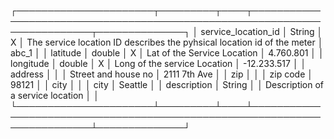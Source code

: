 ┌──────────────────────┬─────────┬────┬──────────────────────────────────────────────────────────────────────────┬──────────────┐
│ service_location_id  │ String  │ X  │ The service location ID describes the pyhsical location id of the meter  │ abc_1        │
│ latitude             │ double  │ X  │ Lat of the Service Location                                              │ 4.760.801    │
│ longitude            │ double  │ X  │ Long of the service Location                                             │ -12.233.517  │
│ address              │         │    │ Street and house no                                                      │ 2111 7th Ave │
│ zip                  │         │    │ zip code                                                                 │ 98121        │
│ city                 │         │    │ city                                                                     │ Seattle      │
│ description          │ String  │    │ Description of a service location                                        │              │
└──────────────────────┴─────────┴────┴──────────────────────────────────────────────────────────────────────────┴──────────────┘
